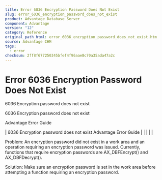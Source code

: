```yaml
---
title: Error 6036 Encryption Password Does Not Exist
slug: error_6036_encryption_password_does_not_exist
product: Advantage Database Server
component: Advantage
version: "12"
category: Reference
original_path_html: error_6036_encryption_password_does_not_exist.htm
source: Advantage CHM
tags:
  - error
checksum: 2ff8f677250345bfef4f96aae8c70a35ada47a2c
---
```


# Error 6036 Encryption Password Does Not Exist

6036 Encryption password does not exist

6036 Encryption password does not exist

Advantage Error Guide

| 6036 Encryption password does not exist  Advantage Error Guide |  |  |  |  |

Problem: An encryption password did not exist in a work area and an operation requiring an encryption password was issued. Currently, functions that require encryption passwords are AX\_DBFEncrypt() and AX\_DBFDecrypt().

Solution: Make sure an encryption password is set in the work area before attempting a function requiring an encryption password.

